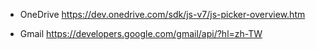 
* OneDrive
https://dev.onedrive.com/sdk/js-v7/js-picker-overview.htm

* Gmail
https://developers.google.com/gmail/api/?hl=zh-TW